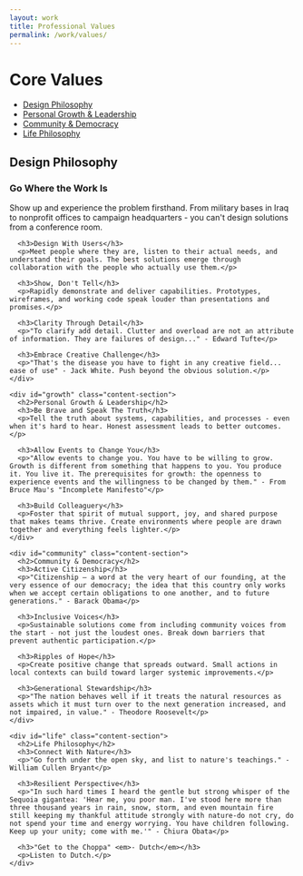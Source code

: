 ```yaml
---
layout: work
title: Professional Values
permalink: /work/values/
---
```


# Core Values

<div class="two-column-container">
  <div class="two-column-nav">
    <ul>
      <li><a href="#design" class="active">Design Philosophy</a></li>
      <li><a href="#growth">Personal Growth & Leadership</a></li>
      <li><a href="#community">Community & Democracy</a></li>
      <li><a href="#life">Life Philosophy</a></li>
    </ul>
  </div>
  
  <div class="two-column-content left-aligned">
    <div id="design" class="content-section active">
      <h2>Design Philosophy</h2>
      <h3>Go Where the Work Is</h3>
      <p>Show up and experience the problem firsthand. From military bases in Iraq to nonprofit offices to campaign headquarters - you can't design solutions from a conference room.</p>

      <h3>Design With Users</h3>
      <p>Meet people where they are, listen to their actual needs, and understand their goals. The best solutions emerge through collaboration with the people who actually use them.</p>

      <h3>Show, Don't Tell</h3>
      <p>Rapidly demonstrate and deliver capabilities. Prototypes, wireframes, and working code speak louder than presentations and promises.</p>

      <h3>Clarity Through Detail</h3>
      <p>"To clarify add detail. Clutter and overload are not an attribute of information. They are failures of design..." - Edward Tufte</p>

      <h3>Embrace Creative Challenge</h3>
      <p>"That's the disease you have to fight in any creative field... ease of use" - Jack White. Push beyond the obvious solution.</p>
    </div>

    <div id="growth" class="content-section">
      <h2>Personal Growth & Leadership</h2>
      <h3>Be Brave and Speak The Truth</h3>
      <p>Tell the truth about systems, capabilities, and processes - even when it's hard to hear. Honest assessment leads to better outcomes.</p>

      <h3>Allow Events to Change You</h3>
      <p>"Allow events to change you. You have to be willing to grow. Growth is different from something that happens to you. You produce it. You live it. The prerequisites for growth: the openness to experience events and the willingness to be changed by them." - From Bruce Mau's "Incomplete Manifesto"</p>

      <h3>Build Colleaguery</h3>
      <p>Foster that spirit of mutual support, joy, and shared purpose that makes teams thrive. Create environments where people are drawn together and everything feels lighter.</p>
    </div>

    <div id="community" class="content-section">
      <h2>Community & Democracy</h2>
      <h3>Active Citizenship</h3>
      <p>"Citizenship – a word at the very heart of our founding, at the very essence of our democracy; the idea that this country only works when we accept certain obligations to one another, and to future generations." - Barack Obama</p>

      <h3>Inclusive Voices</h3>
      <p>Sustainable solutions come from including community voices from the start - not just the loudest ones. Break down barriers that prevent authentic participation.</p>

      <h3>Ripples of Hope</h3>
      <p>Create positive change that spreads outward. Small actions in local contexts can build toward larger systemic improvements.</p>

      <h3>Generational Stewardship</h3>
      <p>"The nation behaves well if it treats the natural resources as assets which it must turn over to the next generation increased, and not impaired, in value." - Theodore Roosevelt</p>
    </div>

    <div id="life" class="content-section">
      <h2>Life Philosophy</h2>
      <h3>Connect With Nature</h3>
      <p>"Go forth under the open sky, and list to nature's teachings." - William Cullen Bryant</p>

      <h3>Resilient Perspective</h3>
      <p>"In such hard times I heard the gentle but strong whisper of the Sequoia gigantea: 'Hear me, you poor man. I've stood here more than three thousand years in rain, snow, storm, and even mountain fire still keeping my thankful attitude strongly with nature-do not cry, do not spend your time and energy worrying. You have children following. Keep up your unity; come with me.'" - Chiura Obata</p>

      <h3>"Get to the Choppa" <em>- Dutch</em></h3>
      <p>Listen to Dutch.</p>
    </div>
  </div>
</div>

<script src="/assets/js/two-column-nav.js"></script> 
